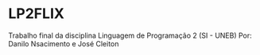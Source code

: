 # LP2FLIX

Trabalho final da disciplina Linguagem de Programação 2 (SI - UNEB)
Por: Danilo Nsacimento e José Cleiton
